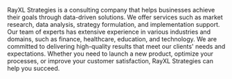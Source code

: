 RayXL Strategies is a consulting company that helps businesses achieve their goals through data-driven solutions. We offer services such as market research, data analysis, strategy formulation, and implementation support. Our team of experts has extensive experience in various industries and domains, such as finance, healthcare, education, and technology. We are committed to delivering high-quality results that meet our clients' needs and expectations. Whether you need to launch a new product, optimize your processes, or improve your customer satisfaction, RayXL Strategies can help you succeed.
